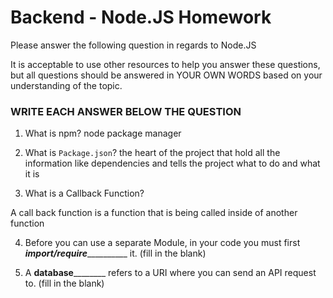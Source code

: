 # Backend - Node.JS Homework

Please answer the following question in regards to Node.JS

It is acceptable to use other resources to help you answer these questions, but all questions should be answered in YOUR OWN WORDS based on your understanding of the topic.

### WRITE EACH ANSWER BELOW THE QUESTION

1. What is npm?
node package manager 


2. What is ```Package.json```?
the heart of the project that hold all the information like dependencies and tells the project what to do and what it is

3. What is a Callback Function? 



A call back function is a function that is being called inside of another function


4. Before you can use a separate Module, in your code you must first _____import/require_______________ it. (fill in the blank)


5. A ____database____________ refers to a URI where you can send an API request to. (fill in the blank) 
